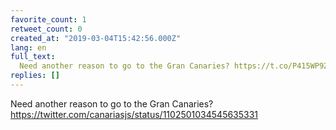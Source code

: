 ```yaml
---
favorite_count: 1
retweet_count: 0
created_at: "2019-03-04T15:42:56.000Z"
lang: en
full_text:
  Need another reason to go to the Gran Canaries? https://t.co/P415WP9ZlO
replies: []
---
```


Need another reason to go to the Gran Canaries?
<https://twitter.com/canariasjs/status/1102501034545635331>
